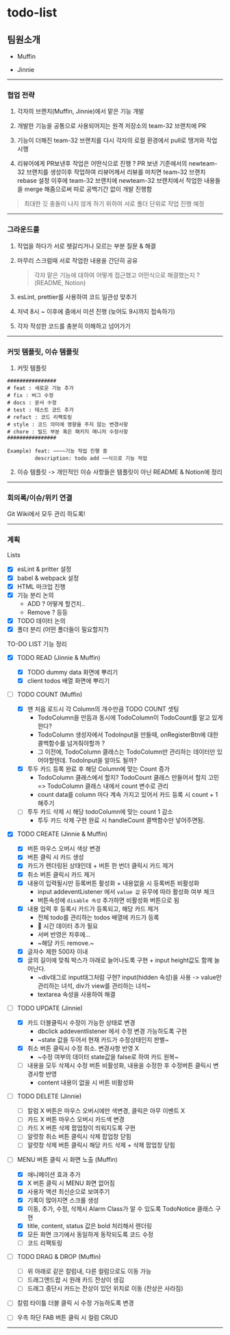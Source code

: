 # todo-list

## 팀원소개

- Muffin

- Jinnie

---

### 협업 전략

1. 각자의 브랜치(Muffin, Jinnie)에서 맡은 기능 개발

2. 개발한 기능을 공통으로 사용되어지는 원격 저장소의 team-32 브랜치에 PR

3. 기능이 더해진 team-32 브랜치를 다시 각자의 로컬 환경에서 pull로 땡겨와 작업 시행

4. 리뷰어에게 PR보낸후 작업은 어떤식으로 진행 ? PR 보낸 기준에서의 newteam-32 브랜치를 생성이후 작업하여 리뷰어께서 리뷰를 마치면 team-32 브랜치 rebase 설정 이후에 team-32 브랜치에 newteam-32 브랜치에서 작업한 내용들을 merge 해줌으로써 따로 공백기간 없이 개발 진행함

> 최대한 깃 충돌이 나지 않게 하기 위하여 서로 폴더 단위로 작업 진행 예정

---

### 그라운드룰

1. 작업을 하다가 서로 헷갈리거나 모르는 부분 질문 & 해결

2. 마무리 스크럼때 서로 작업한 내용을 간단히 공유

   > 각자 맡은 기능에 대하여 어떻게 접근했고 어떤식으로 해결했는지 ? (README, Notion)

3. esLint, prettier를 사용하여 코드 일관성 맞추기

4. 저녁 8시 ~ 이후에 줌에서 미션 진행 (늦어도 9시까지 접속하기)

5. 각자 작성한 코드를 충분히 이해하고 넘어가기

---

### 커밋 템플릿, 이슈 템플릿

1. 커밋 템플릿

```
################
# feat : 새로운 기능 추가
# fix : 버그 수정
# docs : 문서 수정
# test : 테스트 코드 추가
# refact : 코드 리팩토링
# style : 코드 의미에 영향을 주지 않는 변경사항
# chore : 빌드 부분 혹은 패키지 매니저 수정사항
################

Example) feat: ~~~~기능 작업 진행 중
         description: todo add ~~식으로 기능 작업
```

2. 이슈 템플릿 -> 개인적인 이슈 사항들은 템플릿이 아닌 README & Notion에 정리

---

### 회의록/이슈/위키 연결

Git Wiki에서 모두 관리 하도록!

---

### 계획

Lists

- [x] esLint & pritter 설정
- [x] babel & webpack 설정
- [x] HTML 마크업 진행
- [x] 기능 분리 논의
  - ADD ? 어떻게 할건지..
  - Remove ? 등등
- [x] TODO 데이터 논의
- [x] 폴더 분리 (어떤 폴더들이 필요할지?)

TO-DO LIST 기능 정리

- [x] TODO READ (Jinnie & Muffin)

  - [x] TODO dummy data 화면에 뿌리기
  - [x] client todos 배열 화면에 뿌리기

- [ ] TODO COUNT (Muffin)

  - [x] 맨 처음 로드시 각 Column의 개수만큼 TODO COUNT 셋팅
    - TodoColumn을 만듬과 동시에 TodoColumn이 TodoCount를 알고 있게 한다?
    - TodoColumn 생성자에서 TodoInput을 만들때, onRegisterBtn에 대한 콜백함수를 넘겨줘야할까 ?
    - 그 이전에, TodoColumn 클래스는 TodoColumn만 관리하는 데이터만 있어야할텐데. TodoInput을 알아도 될까?
  - [x] 투두 카드 등록 완료 후 해당 Column에 맞는 Count 증가
    - TodoColumn 클래스에서 할지? TodoCount 클래스 만들어서 할지 고민 => TodoColumn 클래스 내에서 count 변수로 관리
    - count data를 column 마다 계속 가지고 있어서 카드 등록 시 count + 1 해주기
  - [ ] 투두 카드 삭제 시 해당 todoColumn에 맞는 count 1 감소
    - 투두 카드 삭제 구현 완료 시 handleCount 콜백함수만 넣어주면됨.

- [x] TODO CREATE (Jinnie & Muffin)

  - [x] 버튼 마우스 오버시 색상 변경
  - [x] 버튼 클릭 시 카드 생성
  - [x] 카드가 렌더링된 상태인데 + 버튼 한 번더 클릭시 카드 제거
  - [x] 취소 버튼 클릭시 카드 제거
  - [x] 내용이 입력될시만 등록버튼 활성화 + 내용없을 시 등록버튼 비활성화
    - input addeventListener 에서 `value 값` 유무에 따라 활성화 여부 체크
    - 버튼속성에 `disable 속성` 추가하면 비활성화 버튼으로 됨
  - [x] 내용 입력 후 등록시 카드가 등록되고, 해당 카드 제거
    - 전체 todo를 관리하는 todos 배열에 카드가 등록
    - 🤔 시간 데이터 추가 필요
    - 서버 반영은 차후에...
    - ~해당 카드 remove.~
  - [x] 글자수 제한 500자 이내
  - [x] 글의 길이에 맞춰 박스가 아래로 늘어나도록 구현 + input height값도 함께 늘어난다.
    - ~div태그로 input태그처럼 구현? input(hidden 속성)을 사용 -> value만 관리하는 녀석, div가 view를 관리하는 녀석~
    - textarea 속성을 사용하여 해결

- [ ] TODO UPDATE (Jinnie)

  - [x] 카드 더블클릭시 수정이 가능한 상태로 변경
    - dbclick addeventlistener 에서 수정 변경 가능하도록 구현
    - ~state 값을 두어서 현재 카드가 수정상태인지 판별~
  - [x] 취소 버튼 클릭시 수정 취소. 변경사항 반영 X
    - ~수정 여부의 데이터 state값을 false로 하여 카드 원복~
  - [ ] 내용을 모두 삭제시 수정 버튼 비활성화, 내용을 수정한 후 수정버튼 클릭시 변경사항 반영
    - content 내용이 없을 시 버튼 비활성화

- [ ] TODO DELETE (Jinnie)

  - [ ] 칼럼 X 버튼은 마우스 오버시에만 색변경, 클릭은 아무 이벤트 X
  - [ ] 카드 X 버튼 마우스 오버시 카드색 변경
  - [ ] 카드 X 버튼 삭제 팝업창이 띄워지도록 구현
  - [ ] 알럿창 취소 버튼 클릭시 삭제 팝업창 닫힘
  - [ ] 알럿창 삭제 버튼 클릭시 해당 카드 삭제 + 삭제 팝업창 닫힘

- [ ] MENU 버튼 클릭 시 화면 노출 (Muffin)

  - [x] 애니메이션 효과 추가
  - [x] X 버튼 클릭 시 MENU 화면 없어짐
  - [x] 사용자 액션 최신순으로 보여주기
  - [x] 기록이 많아지면 스크롤 생성
  - [x] 이동, 추가, 수정, 삭제시 Alarm Class가 알 수 있도록 TodoNotice 클래스 구현
  - [x] title, content, status 값은 bold 처리해서 렌더링
  - [x] 모든 화면 크기에서 동일하게 동작되도록 코드 수정
  - [ ] 코드 리팩토링

- [ ] TODO DRAG & DROP (Muffin)

  - [ ] 위 아래로 같은 칼럼내, 다른 컬럼으로도 이동 가능
  - [ ] 드래그앤드랍 시 원래 카드 잔상이 생김
  - [ ] 드래그 중단시 카드는 잔상이 있던 위치로 이동 (잔상은 사라짐)

- [ ] 칼럼 타이틀 더블 클릭 시 수정 가능하도록 변경
- [ ] 우측 하단 FAB 버튼 클릭 시 컬럼 CRUD

---
